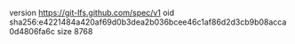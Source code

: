 version https://git-lfs.github.com/spec/v1
oid sha256:e4221484a420af69d0b3dea2b036bcee46c1af86d2d3cb9b08acca0d4806fa6c
size 8768
